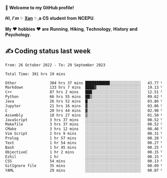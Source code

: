 🎉 **Welcome to my GitHub profile!**</br></br>
𝑯𝒊, 𝑰'𝒎 ✨ [𝐗𝐚𝐧](https://xancoding.cn/) ✨,𝐚 𝐂𝐒 𝐬𝐭𝐮𝐝𝐞𝐧𝐭 𝐟𝐫𝐨𝐦 𝐍𝐂𝐄𝐏𝐔.</br></br>
𝐌𝐲 ❤ 𝐡𝐨𝐛𝐛𝐢𝐞𝐬 ❤ 𝐚𝐫𝐞 𝐑𝐮𝐧𝐧𝐢𝐧𝐠, 𝐇𝐢𝐤𝐢𝐧𝐠, 𝐓𝐞𝐜𝐡𝐧𝐨𝐥𝐨𝐠𝐲, 𝐇𝐢𝐬𝐭𝐨𝐫𝐲 𝐚𝐧𝐝 𝐏𝐬𝐲𝐜𝐡𝐨𝐥𝐨𝐠𝐲.

## ✍️ Coding status last week
<!--START_SECTION:waka-->

```txt
From: 26 October 2022 - To: 29 September 2023

Total Time: 391 hrs 19 mins

Other               304 hrs 37 mins ███████████░░░░░░░░░░░░░░   43.77 %
Markdown            133 hrs 7 mins  ████▓░░░░░░░░░░░░░░░░░░░░   19.13 %
C++                 87 hrs 2 mins   ███░░░░░░░░░░░░░░░░░░░░░░   12.51 %
Python              66 hrs 55 mins  ██▒░░░░░░░░░░░░░░░░░░░░░░   09.62 %
Java                26 hrs 52 mins  █░░░░░░░░░░░░░░░░░░░░░░░░   03.86 %
Jupyter             21 hrs 16 mins  ▓░░░░░░░░░░░░░░░░░░░░░░░░   03.06 %
C                   20 hrs 44 mins  ▓░░░░░░░░░░░░░░░░░░░░░░░░   02.98 %
Assembly            10 hrs 27 mins  ▒░░░░░░░░░░░░░░░░░░░░░░░░   01.50 %
JavaScript          3 hrs 37 mins   ░░░░░░░░░░░░░░░░░░░░░░░░░   00.52 %
Makefile            3 hrs 37 mins   ░░░░░░░░░░░░░░░░░░░░░░░░░   00.52 %
CMake               3 hrs 12 mins   ░░░░░░░░░░░░░░░░░░░░░░░░░   00.46 %
Vim Script          2 hrs 9 mins    ░░░░░░░░░░░░░░░░░░░░░░░░░   00.31 %
Prolog              1 hr 57 mins    ░░░░░░░░░░░░░░░░░░░░░░░░░   00.28 %
Text                1 hr 54 mins    ░░░░░░░░░░░░░░░░░░░░░░░░░   00.27 %
Bash                1 hr 45 mins    ░░░░░░░░░░░░░░░░░░░░░░░░░   00.25 %
ObjectiveC          1 hr 2 mins     ░░░░░░░░░░░░░░░░░░░░░░░░░   00.15 %
Ezhil               1 hr            ░░░░░░░░░░░░░░░░░░░░░░░░░   00.15 %
CSS                 54 mins         ░░░░░░░░░░░░░░░░░░░░░░░░░   00.13 %
GitIgnore file      35 mins         ░░░░░░░░░░░░░░░░░░░░░░░░░   00.09 %
YAML                29 mins         ░░░░░░░░░░░░░░░░░░░░░░░░░   00.07 %
```

<!--END_SECTION:waka-->


<!-- ## 📈 My GitHub Stats
<p align="center">
    <img height="137px" src="https://github-readme-stats.vercel.app/api?username=Xancoding&hide_title=true&hide_border=true&show_icons=trueline_height=21&text_color=000&icon_color=000&bg_color=0,ea6161,ffc64d,fffc4d,52fa5a&theme=graywhite" /> 
    <img src="https://github-readme-stats.vercel.app/api/top-langs/?username=Xancoding&hide_title=true&hide_border=true&layout=compact&langs_count=6&text_color=000&icon_color=fff&bg_color=0,52fa5a,4dfcff,c64dff&theme=graywhite" /> 
</p> -->

<!-- ## 🔥 My GitHub activities of last 31 days.
<div align="center"> <img src="https://activity-graph.herokuapp.com/graph?username=XanCoding&theme=xcode" /> </div> -->

<!-- <p align="center"> 
  Visitor count<br/>
  <img src="https://profile-counter.glitch.me/xancoding/count.svg" />
</p> -->
